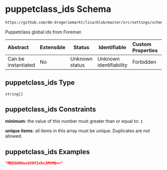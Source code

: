# puppetclass_ids Schema

```txt
https://github.com/dm-drogeriemarkt/lisa/blob/master/src/settings/schema.json#/properties/form_settings/properties/default_values/properties/puppetclass_ids
```

Puppetclass global ids from Foreman


| Abstract            | Extensible | Status         | Identifiable            | Custom Properties | Additional Properties | Access Restrictions | Defined In                                                                               |
| :------------------ | ---------- | -------------- | ----------------------- | :---------------- | --------------------- | ------------------- | ---------------------------------------------------------------------------------------- |
| Can be instantiated | No         | Unknown status | Unknown identifiability | Forbidden         | Allowed               | none                | [settings.schema.json\*](../../src/settings/settings.schema.json "open original schema") |

## puppetclass_ids Type

`string[]`

## puppetclass_ids Constraints

**minimum**: the value of this number must greater than or equal to: `1`

**unique items**: all items in this array must be unique. Duplicates are not allowed.

## puppetclass_ids Examples

```json
"MDE6UHVwcGV0Y2xhc3MtMQ=="
```

